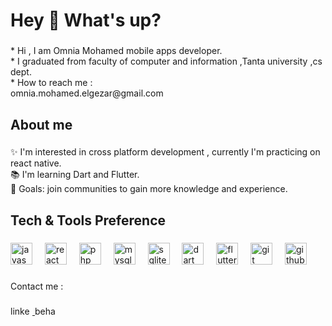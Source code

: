 <h1 align="left">Hey 👋 What's up?</h1>

###

<p align="left">* Hi , I am Omnia Mohamed mobile apps developer.<br>* I graduated from faculty of computer and information ,Tanta university ,cs dept.<br>* How to reach me :<br>omnia.mohamed.elgezar@gmail.com</p>

###

<h2 align="left">About me</h2>

###

<p align="left">✨ I'm interested in cross platform development , currently I'm practicing on react native.<br>📚 I'm learning Dart and Flutter.<br>🎯 Goals: join communities to gain more knowledge and experience.</p>

###

<h2 align="left">Tech & Tools Preference</h2>

###

<div align="left">
  <img src="https://skillicons.dev/icons?i=js" height="35" alt="javascript logo"  />
  <img width="12" />
  <img src="https://skillicons.dev/icons?i=react" height="35" alt="react logo"  />
  <img width="12" />
  <img src="https://cdn.simpleicons.org/php/777BB4" height="35" alt="php logo"  />
  <img width="12" />
  <img src="https://cdn.simpleicons.org/mysql/4479A1" height="35" alt="mysql logo"  />
  <img width="12" />
  <img src="https://skillicons.dev/icons?i=sqlite" height="35" alt="sqlite logo"  />
  <img width="12" />
  <img src="https://skillicons.dev/icons?i=dart" height="35" alt="dart logo"  />
  <img width="12" />
  <img src="https://skillicons.dev/icons?i=flutter" height="35" alt="flutter logo"  />
  <img width="12" />
  <img src="https://cdn.simpleicons.org/git/F05032" height="35" alt="git logo"  />
  <img width="12" />
  <img src="https://skillicons.dev/icons?i=github" height="35" alt="github logo"  />
</div>

###

<p align="left">Contact me :</p>

###

<div align="left">
  <a href="https://www.linkedin.com/in/omnia-mohamd?utm_source=share&utm_campaign=share_via&utm_content=profile&utm_medium=android_app" target="_blank">
    <img src="https://raw.githubusercontent.com/maurodesouza/profile-readme-generator/master/src/assets/icons/social/linkedin/default.svg" width="35" height="14" alt="linkedin logo"  />
  </a>
  <a href="https://www.behance.net/omniamohamd" target="_blank">
    <img src="https://raw.githubusercontent.com/maurodesouza/profile-readme-generator/master/src/assets/icons/social/behance/default.svg" width="35" height="14" alt="behance logo"  />
  </a>
</div>

###
